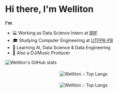 # Hi there, I'm Welliton

**I'm**
- 💻 Working as Data Science Intern at [BRF](https://www.brf-global.com/)
- 🎓 Studying Computer Engineering at [UTFPR-PB](http://www.utfpr.edu.br/)
- 📖 Learning AI, Data Science & Data Engineering
- 🎹 Also a DJ/Music Producer

![Welliton's GitHub stats](https://github-readme-stats.vercel.app/api?username=whoiswelliton&layout=compact&show_icons=true&count_private=true&theme=react)

<h4 align="center"></h4>
<p align="center"><img src="http://github-readme-streak-stats.herokuapp.com?user=whoiswelliton&theme=react" alt="Welliton :: Top Langs" /></p>
<h4 align="center"></h4>
<p align="center"><img src="https://github-readme-stats.vercel.app/api/top-langs/?username=whoiswelliton&langs_count=10&theme=react&layout=compact" alt="Welliton :: Top Langs" /></p>


<!--
**whoiswelliton/whoiswelliton** is a ✨ _special_ ✨ repository because its `README.md` (this file) appears on your GitHub profile.

Here are some ideas to get you started:

- 🔭 Working as Data Science Intern at BRF
- 🔭 Studying Computer Engineering at UTFPR-PB
- 🌱 Learning AI and Data Science
- 📫 How to reach me: 
-->
